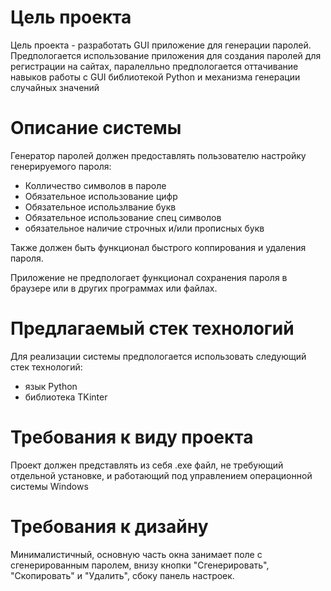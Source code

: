 # Цель проекта 
Цель проекта - разработать GUI приложение для генерации паролей. Предпологается использование приложения для создания паролей для регистрации на сайтах, паралелльно предпологается оттачивание навыков работы с GUI библиотекой Python и механизма генерации случайных значений

# Описание системы
Генератор паролей должен предоставлять пользователю настройку генерируемого пароля:
* Колличество символов в пароле
* Обязательное использование цифр
* Обязательное использлвание букв
* Обязательное использование спец символов
* обязательное наличие строчных и/или прописных букв

Также должен быть функционал быстрого коппирования и удаления пароля.

Приложение не предпологает функционал сохранения пароля в браузере или в других программах или файлах.

# Предлагаемый стек технологий
Для реализации системы предпологается использовать следующий стек технологий:
* язык Python
* библиотека TKinter

# Требования к виду проекта
Проект должен представлять из себя .exe файл, не требующий отдельной установке, и работающий под управлением операционной системы Windows

# Требования к дизайну
Минималистичный, основную часть окна занимает поле с сгенерированным паролем, внизу кнопки "Сгенерировать", "Скопировать" и "Удалить", сбоку панель настроек.






